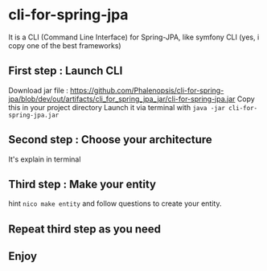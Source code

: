 # cli-for-spring-jpa
It is a CLI (Command Line Interface) for Spring-JPA, like symfony CLI (yes, i copy one of the best frameworks)

## First step : Launch CLI
Download jar file : https://github.com/Phalenopsis/cli-for-spring-jpa/blob/dev/out/artifacts/cli_for_spring_jpa_jar/cli-for-spring-jpa.jar
Copy this in your project directory
Launch it via terminal with ```java -jar cli-for-spring-jpa.jar``` 

## Second step : Choose your architecture
It's explain in terminal

## Third step : Make your entity
hint ```nico make entity``` and follow questions to create your entity.

## Repeat third step as you need

## Enjoy
